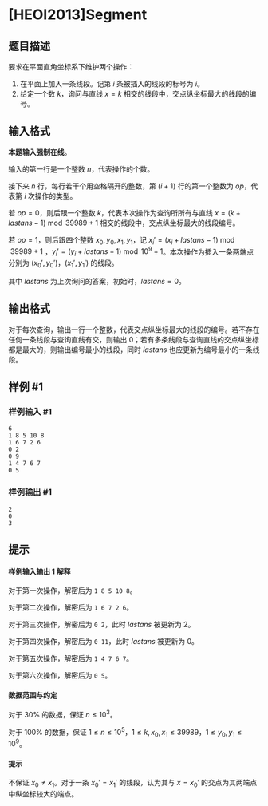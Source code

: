 # [HEOI2013]Segment

## 题目描述

要求在平面直角坐标系下维护两个操作：

1. 在平面上加入一条线段。记第 $i$ 条被插入的线段的标号为 $i$。
2. 给定一个数 $k$，询问与直线 $x = k$ 相交的线段中，交点纵坐标最大的线段的编号。

## 输入格式

**本题输入强制在线**。

输入的第一行是一个整数 $n$，代表操作的个数。

接下来 $n$ 行，每行若干个用空格隔开的整数，第 $(i + 1)$ 行的第一个整数为 $op$，代表第 $i$ 次操作的类型。

若 $op = 0$，则后跟一个整数 $k$，代表本次操作为查询所所有与直线 $x = (k + lastans - 1) \bmod 39989 + 1$ 相交的线段中，交点纵坐标最大的线段编号。

若 $op = 1$，则后跟四个整数 $x_0, y_0, x_1, y_1$，记 $x_i' = (x_i + lastans - 1) \bmod 39989 + 1$ ，$y_i' = (y_i + lastans - 1) \bmod 10^9 + 1$。本次操作为插入一条两端点分别为 $(x_0', y_0')$，$(x_1',y_1')$ 的线段。

其中 $lastans$ 为上次询问的答案，初始时，$lastans = 0$。

## 输出格式

对于每次查询，输出一行一个整数，代表交点纵坐标最大的线段的编号。若不存在任何一条线段与查询直线有交，则输出 $0$；若有多条线段与查询直线的交点纵坐标都是最大的，则输出编号最小的线段，同时 $lastans$ 也应更新为编号最小的一条线段。

## 样例 #1

### 样例输入 #1

```
6 
1 8 5 10 8 
1 6 7 2 6 
0 2 
0 9 
1 4 7 6 7 
0 5
```

### 样例输出 #1

```
2 
0 
3
```

## 提示

#### 样例输入输出 $1$ 解释

对于第一次操作，解密后为 `1 8 5 10 8`。

对于第二次操作，解密后为 `1 6 7 2 6`。

对于第三次操作，解密后为 `0 2`，此时 $lastans$ 被更新为 $2$。

对于第四次操作，解密后为 `0 11`，此时 $lastans$ 被更新为 $0$。

对于第五次操作，解密后为 `1 4 7 6 7`。

对于第六次操作，解密后为 `0 5`。

#### 数据范围与约定

对于 $30\%$ 的数据，保证 $n \leq 10^3$。

对于 $100\%$ 的数据，保证 $1 \leq n \leq 10^5$，$1 \leq k, x_0, x_1 \leq 39989$，$1 \leq y_0, y_1 \leq 10^9$。

#### 提示

不保证 $x_0 \neq x_1$。对于一条 $x_0' = x_1'$ 的线段，认为其与 $x = x_0'$ 的交点为其两端点中纵坐标较大的端点。